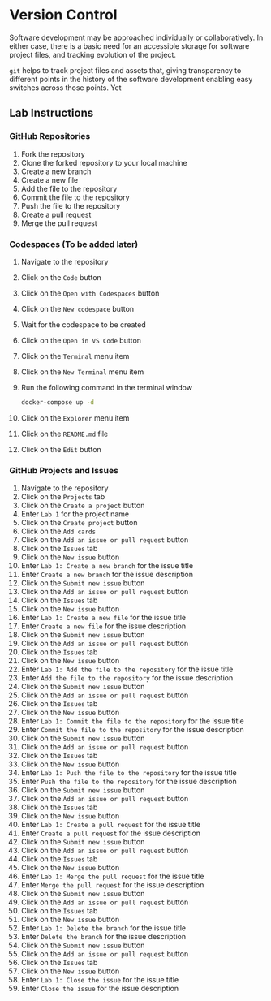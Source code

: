 # Version Control

Software development may be approached individually or collaboratively. In either case, there is a basic need for an accessible storage for software project files, and tracking evolution of the project.

`git` helps to track project files and assets that, giving transparency to different points in the history of the software development enabling easy switches across those points. Yet

## Lab Instructions

### GitHub Repositories

1. Fork the repository
2. Clone the forked repository to your local machine
3. Create a new branch
4. Create a new file
5. Add the file to the repository
6. Commit the file to the repository
7. Push the file to the repository
8. Create a pull request
9. Merge the pull request

### Codespaces (To be added later)

1. Navigate to the repository
2. Click on the `Code` button
3. Click on the `Open with Codespaces` button
4. Click on the `New codespace` button
5. Wait for the codespace to be created
6. Click on the `Open in VS Code` button
7. Click on the `Terminal` menu item
8. Click on the `New Terminal` menu item
9. Run the following command in the terminal window

    ```bash
    docker-compose up -d
    ```

10. Click on the `Explorer` menu item
11. Click on the `README.md` file
12. Click on the `Edit` button

### GitHub Projects and Issues

1. Navigate to the repository
2. Click on the `Projects` tab
3. Click on the `Create a project` button
4. Enter `Lab 1` for the project name
5. Click on the `Create project` button
6. Click on the `Add cards`
7. Click on the `Add an issue or pull request` button
8. Click on the `Issues` tab
9. Click on the `New issue` button
10. Enter `Lab 1: Create a new branch` for the issue title
11. Enter `Create a new branch` for the issue description
12. Click on the `Submit new issue` button
13. Click on the `Add an issue or pull request` button
14. Click on the `Issues` tab
15. Click on the `New issue` button
16. Enter `Lab 1: Create a new file` for the issue title
17. Enter `Create a new file` for the issue description
18. Click on the `Submit new issue` button
19. Click on the `Add an issue or pull request` button
20. Click on the `Issues` tab
21. Click on the `New issue` button
22. Enter `Lab 1: Add the file to the repository` for the issue title
23. Enter `Add the file to the repository` for the issue description
24. Click on the `Submit new issue` button
25. Click on the `Add an issue or pull request` button
26. Click on the `Issues` tab
27. Click on the `New issue` button
28. Enter `Lab 1: Commit the file to the repository` for the issue title
29. Enter `Commit the file to the repository` for the issue description
30. Click on the `Submit new issue` button
31. Click on the `Add an issue or pull request` button
32. Click on the `Issues` tab
33. Click on the `New issue` button
34. Enter `Lab 1: Push the file to the repository` for the issue title
35. Enter `Push the file to the repository` for the issue description
36. Click on the `Submit new issue` button
37. Click on the `Add an issue or pull request` button
38. Click on the `Issues` tab
39. Click on the `New issue` button
40. Enter `Lab 1: Create a pull request` for the issue title
41. Enter `Create a pull request` for the issue description
42. Click on the `Submit new issue` button
43. Click on the `Add an issue or pull request` button
44. Click on the `Issues` tab
45. Click on the `New issue` button
46. Enter `Lab 1: Merge the pull request` for the issue title
47. Enter `Merge the pull request` for the issue description
48. Click on the `Submit new issue` button
49. Click on the `Add an issue or pull request` button
50. Click on the `Issues` tab
51. Click on the `New issue` button
52. Enter `Lab 1: Delete the branch` for the issue title
53. Enter `Delete the branch` for the issue description
54. Click on the `Submit new issue` button
55. Click on the `Add an issue or pull request` button
56. Click on the `Issues` tab
57. Click on the `New issue` button
58. Enter `Lab 1: Close the issue` for the issue title
59. Enter `Close the issue` for the issue description
